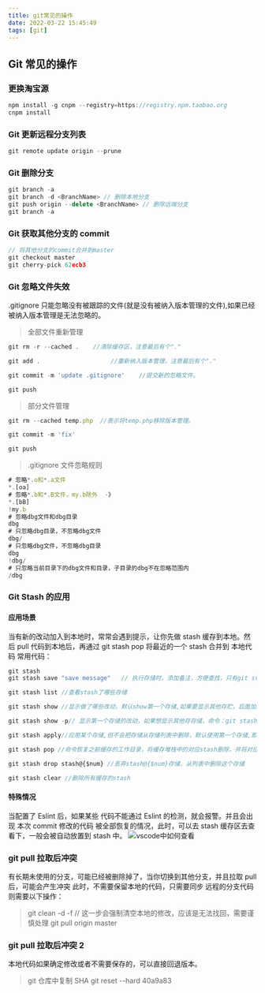 ```yaml
---
title: git常见的操作
date: 2022-03-22 15:45:49
tags: [git]
---
```


## Git 常见的操作

<!-- more -->

### 更换淘宝源

```js
npm install -g cnpm --registry=https://registry.npm.taobao.org
cnpm install
```

### Git 更新远程分支列表

```js
git remote update origin --prune
```

### Git 删除分支

```js
git branch -a
git branch -d <BranchName> // 删除本地分支
git push origin --delete <BranchName> // 删除远端分支
git branch -a


```

### Git 获取其他分支的 commit

```js
// 将其他分支的commit合并到master
git checkout master
git cherry-pick 62ecb3
```

### Git 忽略文件失效

.gitignore 只能忽略没有被跟踪的文件(就是没有被纳入版本管理的文件),如果已经被纳入版本管理是无法忽略的。

> 全部文件重新管理

```js
git rm -r --cached .    //清除缓存区，注意最后有个"."

git add .                    //重新纳入版本管理，注意最后有个"."

git commit -m 'update .gitignore'    //提交新的忽略文件。

git push
```

> 部分文件管理

```js
git rm --cached temp.php  //表示将temp.php移除版本管理。

git commit -m 'fix'

git push
```

> .gitignore 文件忽略规则

```js
# 忽略*.o和*.a文件
*.[oa]
# 忽略*.b和*.B文件，my.b除外  -》
*.[bB]
!my.b
# 忽略dbg文件和dbg目录
dbg
# 只忽略dbg目录，不忽略dbg文件
dbg/
# 只忽略dbg文件，不忽略dbg目录
dbg
!dbg/
# 只忽略当前目录下的dbg文件和目录，子目录的dbg不在忽略范围内
/dbg
```

### Git Stash 的应用

#### 应用场景

当有新的改动加入到本地时，常常会遇到提示，让你先做 stash 缓存到本地。然后 pull 代码到本地后，再通过 git stash pop 将最近的一个 stash 合并到 本地代码
常用代码：

```js
git stash
git stash save "save message"   // 执行存储时，添加备注，方便查找，只有git stash 也要可以的，但查找时不方便识别。

git stash list //查看stash了哪些存储

git stash show //显示做了哪些改动，默认show第一个存储,如果要显示其他存贮，后面加stash@{$num}，比如第二个 git stash show stash@{1}

git stash show -p// 显示第一个存储的改动，如果想显示其他存存储，命令：git stash show  stash@{$num}  -p ，比如第二个：git stash show  stash@{1}  -p

git stash apply//应用某个存储,但不会把存储从存储列表中删除，默认使用第一个存储,即stash@{0}，如果要使用其他个，git stash apply stash@{$num} ， 比如第二个：git stash apply stash@{1}

git stash pop //命令恢复之前缓存的工作目录，将缓存堆栈中的对应stash删除，并将对应修改应用到当前的工作目录下,默认为第一个stash,即stash@{0}，如果要应用并删除其他stash，命令：git stash pop stash@{$num} ，比如应用并删除第二个：git stash pop stash@{1}

git stash drop stash@{$num} //丢弃stash@{$num}存储，从列表中删除这个存储

git stash clear //删除所有缓存的stash
```

#### 特殊情况

当配置了 Eslint 后，如果某些 代码不能通过 Eslint 的检测，就会报警。并且会出现 本次 commit 修改的代码 被全部恢复的情况，此时，可以去 stash 缓存区去查看下，一般会被自动放置到 stash 中。
![vscode中如何查看](https://limengtupian.oss-cn-beijing.aliyuncs.com/%E5%8D%9A%E5%AE%A2BLOG%E4%B8%93%E7%94%A8%E5%9B%BE%E5%BA%93/vscode%E4%B8%AD%E6%9F%A5%E7%9C%8Bstash.png)

### git pull 拉取后冲突

有长期未使用的分支，可能已经被删除掉了，当你切换到其他分支，并且拉取 pull 后，可能会产生冲突
此时，不需要保留本地的代码，只需要同步 远程的分支代码
则需要以下操作：

> git clean -d -f // 这一步会强制清空本地的修改，应该是无法找回，需要谨慎处理
> git pull origin master

### git pull 拉取后冲突 2

本地代码如果确定修改或者不需要保存的，可以直接回退版本。

> git 仓库中复制 SHA
> git reset --hard 40a9a83

